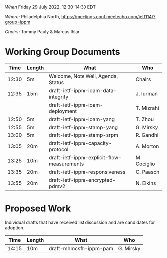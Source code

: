 *When*   Friday 29 July 2022, 12:30-14:30 EDT

*Where:*  Philadelphia North, https://meetings.conf.meetecho.com/ietf114/?group=ippm

*Chairs:* Tommy Pauly & Marcus Ihlar

# Working Group Documents

| Time    | Length | What                                        | Who          |
|---------|--------|---------------------------------------------|--------------|
| 12:30   | 5m     | Welcome, Note Well, Agenda, Status          | Chairs       |
| 12:35   | 15m    | draft-ietf-ippm-ioam-data-integrity         | J. Iurman    |
|         |        | draft-ietf-ippm-ioam-deployment             | T. Mizrahi   |
| 12:50   | 5m     | draft-ietf-ippm-ioam-yang                   | T. Zhou      |
| 12:55   | 5m     | draft-ietf-ippm-stamp-yang                  | G. Mirsky    |
| 13:00   | 5m     | draft-ietf-ippm-stamp-srpm                  | R. Gandhi    |
| 13:05   | 20m    | draft-ietf-ippm-capacity-protocol           | A. Morton    |
| 13:25   | 10m    | draft-ietf-ippm-explicit-flow-measurements  | M. Cociglio  |
| 13:35   | 20m    | draft-ietf-ippm-responsiveness              | C. Paasch    |
| 13:55   | 20m    | draft-ietf-ippm-encrypted-pdmv2             | N. Elkins    |

# Proposed Work

Individual drafts that have received list discussion and are candidates for adoption.

| Time    | Length | What                                        | Who          |
|---------|--------|---------------------------------------------|--------------|
| 14:15   | 10m    | draft-mhmcsfh-ippm-pam                      | G. Mirsky    |
